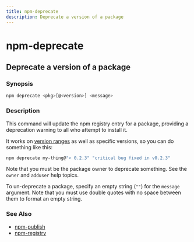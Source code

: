 ```yaml
---
title: npm-deprecate
description: Deprecate a version of a package
---
```

# npm-deprecate

## Deprecate a version of a package

### Synopsis
```bash
npm deprecate <pkg>[@<version>] <message>
```

### Description

This command will update the npm registry entry for a package, providing
a deprecation warning to all who attempt to install it.

It works on [version ranges](https://semver.npmjs.com/) as well as specific 
versions, so you can do something like this:
```bash
npm deprecate my-thing@"< 0.2.3" "critical bug fixed in v0.2.3"
```

Note that you must be the package owner to deprecate something.  See the
`owner` and `adduser` help topics.

To un-deprecate a package, specify an empty string (`""`) for the `message` 
argument. Note that you must use double quotes with no space between them to 
format an empty string.

### See Also

* [npm-publish](npm-publish)
* [npm-registry](npm-registry)
